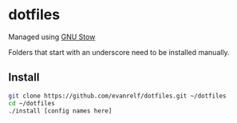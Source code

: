 dotfiles
========

Managed using [GNU Stow](https://www.gnu.org/software/stow/)

Folders that start with an underscore need to be installed manually.

Install
-------
```bash
git clone https://github.com/evanrelf/dotfiles.git ~/dotfiles
cd ~/dotfiles
./install [config names here]
```
